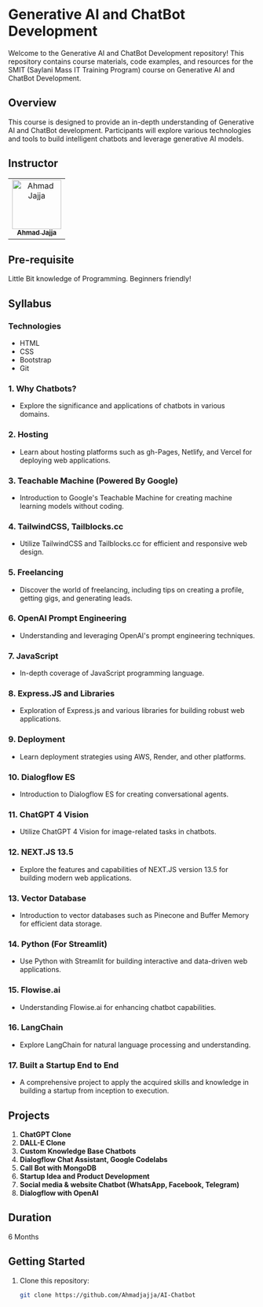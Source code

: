 # Generative AI and ChatBot Development

Welcome to the Generative AI and ChatBot Development repository! This repository contains course materials, code examples, and resources for the SMIT (Saylani Mass IT Training Program) course on Generative AI and ChatBot Development.

## Overview

This course is designed to provide an in-depth understanding of Generative AI and ChatBot development. Participants will explore various technologies and tools to build intelligent chatbots and leverage generative AI models.

## Instructor

<table>
    <tbody>
        <tr>
            <td align="center">
                <a href="https://github.com/Ahmadjajja">
                    <img src="https://avatars.githubusercontent.com/u/86593662?v=4" width="100px;" alt="Ahmad Jajja"/>
                    <br />
                    <sub><b>Ahmad Jajja</b></sub>
                </a> 
            </td>
        </tr> 
    </tbody>
</table>

## Pre-requisite

Little Bit knowledge of Programming. Beginners friendly!

## Syllabus

### Technologies

- HTML
- CSS
- Bootstrap
- Git

### 1. Why Chatbots?
   - Explore the significance and applications of chatbots in various domains.

### 2. Hosting
   - Learn about hosting platforms such as gh-Pages, Netlify, and Vercel for deploying web applications.

### 3. Teachable Machine (Powered By Google)
   - Introduction to Google's Teachable Machine for creating machine learning models without coding.

### 4. TailwindCSS, Tailblocks.cc
   - Utilize TailwindCSS and Tailblocks.cc for efficient and responsive web design.

### 5. Freelancing
   - Discover the world of freelancing, including tips on creating a profile, getting gigs, and generating leads.

### 6. OpenAI Prompt Engineering
   - Understanding and leveraging OpenAI's prompt engineering techniques.

### 7. JavaScript
   - In-depth coverage of JavaScript programming language.

### 8. Express.JS and Libraries
   - Exploration of Express.js and various libraries for building robust web applications.

### 9. Deployment
   - Learn deployment strategies using AWS, Render, and other platforms.

### 10. Dialogflow ES
   - Introduction to Dialogflow ES for creating conversational agents.

### 11. ChatGPT 4 Vision
   - Utilize ChatGPT 4 Vision for image-related tasks in chatbots.

### 12. NEXT.JS 13.5
   - Explore the features and capabilities of NEXT.JS version 13.5 for building modern web applications.

### 13. Vector Database
   - Introduction to vector databases such as Pinecone and Buffer Memory for efficient data storage.

### 14. Python (For Streamlit)
   - Use Python with Streamlit for building interactive and data-driven web applications.

### 15. Flowise.ai
   - Understanding Flowise.ai for enhancing chatbot capabilities.

### 16. LangChain
   - Explore LangChain for natural language processing and understanding.

### 17. Built a Startup End to End
   - A comprehensive project to apply the acquired skills and knowledge in building a startup from inception to execution.

## Projects

1. **ChatGPT Clone**
2. **DALL-E Clone**
3. **Custom Knowledge Base Chatbots**
4. **Dialogflow Chat Assistant, Google Codelabs**
5. **Call Bot with MongoDB**
6. **Startup Idea and Product Development**
7. **Social media & website Chatbot (WhatsApp, Facebook, Telegram)**
8. **Dialogflow with OpenAI**

## Duration

6 Months

## Getting Started

1. Clone this repository:

   ```bash
   git clone https://github.com/Ahmadjajja/AI-Chatbot
